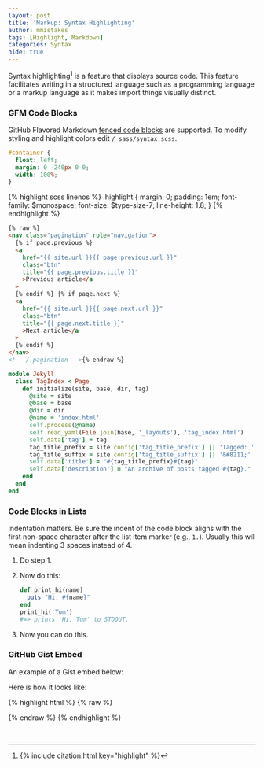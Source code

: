 ```yaml
---
layout: post
title: 'Markup: Syntax Highlighting'
author: mmistakes
tags: [Highlight, Markdown]
categories: Syntax
hide: true
---
```


Syntax highlighting[^1] is a feature that displays source code.
This feature facilitates writing in a structured language such as a programming language or a markup language as it makes import things visually distinct.

### GFM Code Blocks

GitHub Flavored Markdown [fenced code blocks](https://help.github.com/articles/creating-and-highlighting-code-blocks/) are supported. To modify styling and highlight colors edit `/_sass/syntax.scss`.

```css
#container {
  float: left;
  margin: 0 -240px 0 0;
  width: 100%;
}
```

{% highlight scss linenos %}
.highlight {
margin: 0;
padding: 1em;
font-family: $monospace;
font-size: $type-size-7;
line-height: 1.8;
}
{% endhighlight %}

```html
{% raw %}
<nav class="pagination" role="navigation">
  {% if page.previous %}
  <a
    href="{{ site.url }}{{ page.previous.url }}"
    class="btn"
    title="{{ page.previous.title }}"
    >Previous article</a
  >
  {% endif %} {% if page.next %}
  <a
    href="{{ site.url }}{{ page.next.url }}"
    class="btn"
    title="{{ page.next.title }}"
    >Next article</a
  >
  {% endif %}
</nav>
<!-- /.pagination -->{% endraw %}
```

```ruby
module Jekyll
  class TagIndex < Page
    def initialize(site, base, dir, tag)
      @site = site
      @base = base
      @dir = dir
      @name = 'index.html'
      self.process(@name)
      self.read_yaml(File.join(base, '_layouts'), 'tag_index.html')
      self.data['tag'] = tag
      tag_title_prefix = site.config['tag_title_prefix'] || 'Tagged: '
      tag_title_suffix = site.config['tag_title_suffix'] || '&#8211;'
      self.data['title'] = "#{tag_title_prefix}#{tag}"
      self.data['description'] = "An archive of posts tagged #{tag}."
    end
  end
end
```

### Code Blocks in Lists

Indentation matters. Be sure the indent of the code block aligns with the first non-space character after the list item marker (e.g., `1.`). Usually this will mean indenting 3 spaces instead of 4.

1. Do step 1.
2. Now do this:

   ```ruby
   def print_hi(name)
     puts "Hi, #{name}"
   end
   print_hi('Tom')
   #=> prints 'Hi, Tom' to STDOUT.
   ```

3. Now you can do this.

### GitHub Gist Embed

An example of a Gist embed below:

<script defer src="https://gist.github.com/sylhare/dad7ed1ef3d13614c77c4ebadf8a11c3.js"></script>

Here is how it looks like:

{% highlight html %}
{% raw %}

   <script src="https://gist.github.com/sylhare/dad7ed1ef3d13614c77c4ebadf8a11c3.js">
   </script>

{% endraw %}
{% endhighlight %}

<br>

[^1]: {% include citation.html key="highlight" %}
